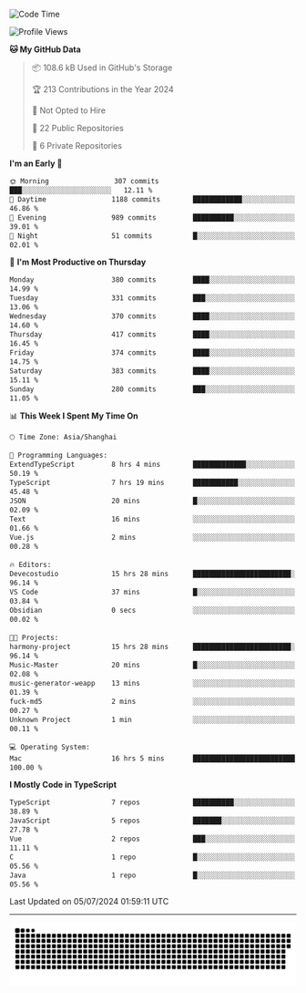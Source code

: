 <!--
<picture>
  <source
    srcset="https://github-readme-stats.vercel.app/api?username=kevinxft&show_icons=true&theme=dark"
    media="(prefers-color-scheme: dark)"
  />
  <source
    srcset="https://github-readme-stats.vercel.app/api?username=kevinxft&show_icons=true"
    media="(prefers-color-scheme: light), (prefers-color-scheme: no-preference)"
  />
  <img src="https://github-readme-stats.vercel.app/api?username=kevinxft&show_icons=true" />
</picture>
-->

<!--START_SECTION:waka-->
![Code Time](http://img.shields.io/badge/Code%20Time-1%2C641%20hrs%208%20mins-blue)

![Profile Views](http://img.shields.io/badge/Profile%20Views-6-blue)

**🐱 My GitHub Data** 

> 📦 108.6 kB Used in GitHub's Storage 
 > 
> 🏆 213 Contributions in the Year 2024
 > 
> 🚫 Not Opted to Hire
 > 
> 📜 22 Public Repositories 
 > 
> 🔑 6 Private Repositories 
 > 
**I'm an Early 🐤** 

```text
🌞 Morning                307 commits         ███░░░░░░░░░░░░░░░░░░░░░░   12.11 % 
🌆 Daytime                1188 commits        ████████████░░░░░░░░░░░░░   46.86 % 
🌃 Evening                989 commits         ██████████░░░░░░░░░░░░░░░   39.01 % 
🌙 Night                  51 commits          █░░░░░░░░░░░░░░░░░░░░░░░░   02.01 % 
```
📅 **I'm Most Productive on Thursday** 

```text
Monday                   380 commits         ████░░░░░░░░░░░░░░░░░░░░░   14.99 % 
Tuesday                  331 commits         ███░░░░░░░░░░░░░░░░░░░░░░   13.06 % 
Wednesday                370 commits         ████░░░░░░░░░░░░░░░░░░░░░   14.60 % 
Thursday                 417 commits         ████░░░░░░░░░░░░░░░░░░░░░   16.45 % 
Friday                   374 commits         ████░░░░░░░░░░░░░░░░░░░░░   14.75 % 
Saturday                 383 commits         ████░░░░░░░░░░░░░░░░░░░░░   15.11 % 
Sunday                   280 commits         ███░░░░░░░░░░░░░░░░░░░░░░   11.05 % 
```


📊 **This Week I Spent My Time On** 

```text
🕑︎ Time Zone: Asia/Shanghai

💬 Programming Languages: 
ExtendTypeScript         8 hrs 4 mins        █████████████░░░░░░░░░░░░   50.19 % 
TypeScript               7 hrs 19 mins       ███████████░░░░░░░░░░░░░░   45.48 % 
JSON                     20 mins             █░░░░░░░░░░░░░░░░░░░░░░░░   02.09 % 
Text                     16 mins             ░░░░░░░░░░░░░░░░░░░░░░░░░   01.66 % 
Vue.js                   2 mins              ░░░░░░░░░░░░░░░░░░░░░░░░░   00.28 % 

🔥 Editors: 
Devecostudio             15 hrs 28 mins      ████████████████████████░   96.14 % 
VS Code                  37 mins             █░░░░░░░░░░░░░░░░░░░░░░░░   03.84 % 
Obsidian                 0 secs              ░░░░░░░░░░░░░░░░░░░░░░░░░   00.02 % 

🐱‍💻 Projects: 
harmony-project          15 hrs 28 mins      ████████████████████████░   96.14 % 
Music-Master             20 mins             █░░░░░░░░░░░░░░░░░░░░░░░░   02.08 % 
music-generator-weapp    13 mins             ░░░░░░░░░░░░░░░░░░░░░░░░░   01.39 % 
fuck-md5                 2 mins              ░░░░░░░░░░░░░░░░░░░░░░░░░   00.27 % 
Unknown Project          1 min               ░░░░░░░░░░░░░░░░░░░░░░░░░   00.11 % 

💻 Operating System: 
Mac                      16 hrs 5 mins       █████████████████████████   100.00 % 
```

**I Mostly Code in TypeScript** 

```text
TypeScript               7 repos             ██████████░░░░░░░░░░░░░░░   38.89 % 
JavaScript               5 repos             ███████░░░░░░░░░░░░░░░░░░   27.78 % 
Vue                      2 repos             ███░░░░░░░░░░░░░░░░░░░░░░   11.11 % 
C                        1 repo              █░░░░░░░░░░░░░░░░░░░░░░░░   05.56 % 
Java                     1 repo              █░░░░░░░░░░░░░░░░░░░░░░░░   05.56 % 
```




 Last Updated on 05/07/2024 01:59:11 UTC
<!--END_SECTION:waka-->

---

<picture>
  <source media="(prefers-color-scheme: dark)" srcset="https://raw.githubusercontent.com/kevinxft/kevinxft/output/github-contribution-grid-snake-dark.svg">
  <source media="(prefers-color-scheme: light)" srcset="https://raw.githubusercontent.com/kevinxft/kevinxft/output/github-contribution-grid-snake.svg">
  <img alt="github contribution grid snake animation" src="https://raw.githubusercontent.com/kevinxft/kevinxft/output/github-contribution-grid-snake.svg">
</picture>